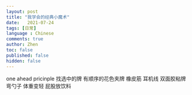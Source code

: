 ```yaml
---
layout: post
title: "我学会的经典小魔术"
date:   2021-07-24
tags: [日常]
language : Chinese
comments: true
author: Zhen
toc: false
published: false
hidden: false
---
```


one ahead pricinple
找选中的牌
有顺序的花色夹牌
橡皮筋
耳机线
双面胶粘牌
弯勺子
体重变轻
屁股放饮料
<!--stackedit_data:
eyJoaXN0b3J5IjpbNjkzNTEwMjZdfQ==
-->